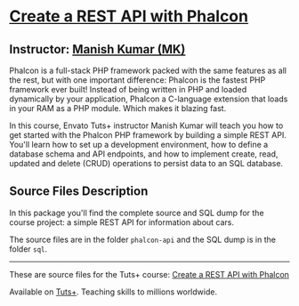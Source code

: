 # [Create a REST API with Phalcon][published url]
## Instructor: [Manish Kumar (MK)][instructor url]


Phalcon is a full-stack PHP framework packed with the same features as all the rest, but with one important difference: Phalcon is the fastest PHP framework ever built! Instead of being written in PHP and loaded dynamically by your application, Phalcon a C-language extension that loads in your RAM as a PHP module. Which makes it blazing fast.

In this course, Envato Tuts+ instructor Manish Kumar will teach you how to get started with the Phalcon PHP framework by building a simple REST API. You'll learn how to set up a development environment, how to define a database schema and API endpoints, and how to implement create, read, updated and delete (CRUD) operations to persist data to an SQL database.



## Source Files Description

In this package you'll find the complete source and SQL dump for the course project: a simple REST API for information about cars.

The source files are in the folder `phalcon-api` and the SQL dump is in the folder `sql`.

------

These are source files for the Tuts+ course: [Create a REST API with Phalcon][published url]

Available on [Tuts+](https://tutsplus.com). Teaching skills to millions worldwide.

[published url]: https://code.tutsplus.com/courses/create-a-rest-api-with-phalcon
[instructor url]: https://tutsplus.com/authors/manish-kumar